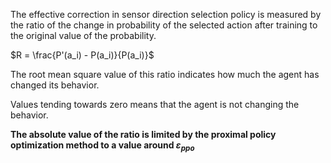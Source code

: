 The effective correction in sensor direction selection policy is measured by the ratio of the change in probability of the selected action after training to the original value of the probability.

$R = \frac{P'(a_i) - P(a_i)}{P(a_i)}$

The root mean square value of this ratio indicates how much the agent has changed its behavior.

Values tending towards zero means that the agent is not changing the behavior.

**The absolute value of the ratio is limited by the proximal policy optimization method to a value around $\varepsilon_{ppo}$**


